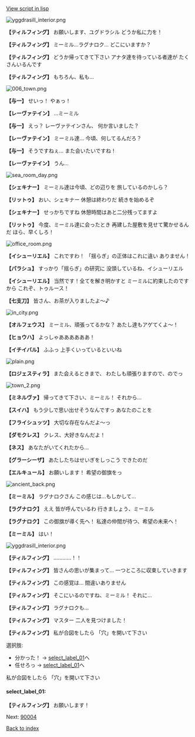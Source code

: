 [View script in lisp](../scripts/202103280.txt)

![yggdrasill_interior.png](../images/backgrounds/yggdrasill_interior.png)

**【ティルフィング】**
お願いします、ユグドラシル
どうか私に力を！

**【ティルフィング】**
ミーミル…ラグナロク…
どこにいますか？

**【ティルフィング】**
どうか帰ってきて下さい
アナタ達を待っている者達が
たくさんいるんです

**【ティルフィング】**
もちろん、私も…

![006_town.png](../images/backgrounds/006_town.png)

**【与一】**
せいっ！
やぁっ！

**【レーヴァテイン】**
…ミーミル

**【与一】**
えっ？
レーヴァテインさん、
何か言いました？

**【レーヴァテイン】**
ミーミル達…
今頃、何してるんだろ？

**【与一】**
そうですねぇ…
また会いたいですね！

**【レーヴァテイン】**
うん…

![sea_room_day.png](../images/backgrounds/sea_room_day.png)

**【シェキナー】**
ミーミル達は今頃、どの辺りを
旅しているのかしら？

**【リットゥ】**
おい、シェキナー
休憩は終わりだ
続きを始めるぞ

**【シェキナー】**
せっかちですね
休憩時間はあと二分残ってますよ

**【リットゥ】**
今度、ミーミル達に会ったとき
再建した屋敷を見せて驚かせるんだ
ほら、早くしろ！

![office_room.png](../images/backgrounds/office_room.png)

**【イシューリエル】**
これですわ！
「揺らぎ」の正体はこれに違い
ありません！

**【パラシュ】**
すっかり「揺らぎ」の研究に
没頭しているね、イシューリエル

**【イシューリエル】**
当然です！全てを解き明かすと
ミーミルに約束したのですから
これぞ、トゥルース！

**【七支刀】**
皆さん、お茶が入りましたよ～♪

![in_city.png](../images/backgrounds/in_city.png)

**【オルフェウス】**
ミーミル、頑張ってるかな？
あたし達もアゲてくよ～！

**【ヒョウハ】**
よっしゃああああああ！

**【イチイバル】**
ふふっ
上手くいっているといいね

![plain.png](../images/backgrounds/plain.png)

**【ロジェスティラ】**
また会えるときまで、
わたしも頑張りますので、のでっ

![town_2.png](../images/backgrounds/town_2.png)

**【ミネルヴァ】**
帰ってきて下さい、ミーミル！
それから…

**【スイハ】**
もう少しで思い出せそうなんですっ
あなたのことを

**【フライシュッツ】**
大切な存在なんだよ～っ

**【ダモクレス】**
クレス、大好きなんだよ！

**【ネス】**
あなたがいてくれたから…

**【グラーシーザ】**
あたしたちはせいぎをしっこう
できたのだ

**【エルキュール】**
お願いします！
希望の御旗をっ

![ancient_back.png](../images/backgrounds/ancient_back.png)

**【ミーミル】**
ラグナロクさん
この感じは…もしかして…

**【ラグナロク】**
ええ
皆が呼んでいるわ
行きましょう、ミーミル

**【ラグナロク】**
この御旗が導く先へ！
私達の仲間が待つ、希望の未来へ！

**【ミーミル】**
はい！

![yggdrasill_interior.png](../images/backgrounds/yggdrasill_interior.png)

**【ティルフィング】**
…………！！

**【ティルフィング】**
皆さんの思いが集まって…
一つところに収束していきます

**【ティルフィング】**
この感覚は…
間違いありません

**【ティルフィング】**
そこにいるのですね、ミーミル！
それに…

**【ティルフィング】**
ラグナロクも…

**【ティルフィング】**
マスター
二人を見つけました！

**【ティルフィング】**
私が合図をしたら
「穴」を開いて下さい

選択肢:
- 分かった！ → [select_label_01](#select_label_01)へ
- 任せろっ → [select_label_01](#select_label_01)へ

私が合図をしたら
「穴」を開いて下さい

#### select_label_01:

**【ティルフィング】**
お願いします！


Next: [90004](90004.md)

[Back to index](index.md)
